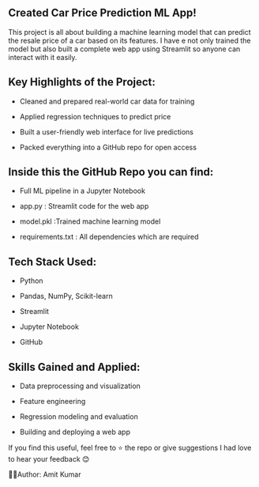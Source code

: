 ## Created Car Price Prediction ML App!

This project is all about building a machine learning model that can predict the resale price of a car based on its features. I have e not only trained the model but also built a complete web app using Streamlit so anyone can interact with it easily.

## Key Highlights of the Project:

- Cleaned and prepared real-world car data for training

- Applied regression techniques to predict price

- Built a user-friendly web interface for live predictions

- Packed everything into a GitHub repo for open access

## Inside this the GitHub Repo you can find:

- Full ML pipeline in a Jupyter Notebook

- app.py : Streamlit code for the web app

- model.pkl :Trained machine learning model

- requirements.txt : All dependencies which are required 


## Tech Stack Used:

- Python

- Pandas, NumPy, Scikit-learn

- Streamlit

- Jupyter Notebook

- GitHub


## Skills Gained and Applied:

- Data preprocessing and visualization

- Feature engineering

- Regression modeling  and evaluation

- Building and deploying a web app


If you find this useful, feel free to ⭐ the repo or give suggestions I had love to hear your feedback 😊

👩‍💻Author: Amit Kumar
